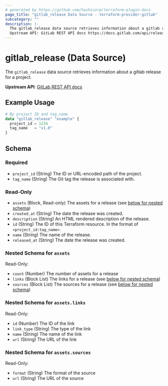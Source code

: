```yaml
---
# generated by https://github.com/hashicorp/terraform-plugin-docs
page_title: "gitlab_release Data Source - terraform-provider-gitlab"
subcategory: ""
description: |-
  The gitlab_release data source retrieves information about a gitlab release for a project.
  Upstream API: GitLab REST API docs https://docs.gitlab.com/api/releases/
---
```


# gitlab_release (Data Source)

The `gitlab_release` data source retrieves information about a gitlab release for a project.

**Upstream API**: [GitLab REST API docs](https://docs.gitlab.com/api/releases/)

## Example Usage

```terraform
# By project ID and tag_name
data "gitlab_release" "example" {
  project_id = 1234
  tag_name   = "v1.0"
}
```

<!-- schema generated by tfplugindocs -->
## Schema

### Required

- `project_id` (String) The ID or URL-encoded path of the project.
- `tag_name` (String) The Git tag the release is associated with.

### Read-Only

- `assets` (Block, Read-only) The assets for a release (see [below for nested schema](#nestedblock--assets))
- `created_at` (String) The date the release was created.
- `description` (String) An HTML rendered description of the release.
- `id` (String) The ID of this Terraform resource. In the format of `<project_id:tag_name>`.
- `name` (String) The name of the release.
- `released_at` (String) The date the release was created.

<a id="nestedblock--assets"></a>
### Nested Schema for `assets`

Read-Only:

- `count` (Number) The number of assets for a release
- `links` (Block List) The links for a release (see [below for nested schema](#nestedblock--assets--links))
- `sources` (Block List) The sources for a release (see [below for nested schema](#nestedblock--assets--sources))

<a id="nestedblock--assets--links"></a>
### Nested Schema for `assets.links`

Read-Only:

- `id` (Number) The ID of the link
- `link_type` (String) The type of the link
- `name` (String) The name of the link
- `url` (String) The URL of the link


<a id="nestedblock--assets--sources"></a>
### Nested Schema for `assets.sources`

Read-Only:

- `format` (String) The format of the source
- `url` (String) The URL of the source
